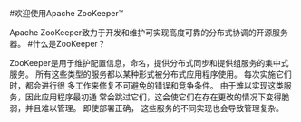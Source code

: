 #欢迎使用Apache ZooKeeper™

Apache ZooKeeper致力于开发和维护可实现高度可靠的分布式协调的开源服务器。
#什么是ZooKeeper？

ZooKeeper是用于维护配置信息，命名，提供分布式同步和提供组服务的集中式服务。 
所有这些类型的服务都以某种形式被分布式应用程序使用。 每次实施它们时，都会进行很
多工作来修复不可避免的错误和竞争条件。 由于难以实现这类服务，因此应用程序最初通
常会跳过它们，这会使它们在存在更改的情况下变得脆弱，并且难以管理。 即使部署正确，
这些服务的不同实现也会导致管理复杂。 

